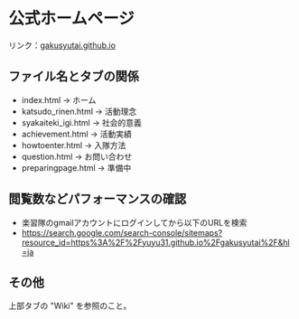 # 公式ホームページ
リンク：[gakusyutai.github.io](https://gakusyutai.github.io/)

## ファイル名とタブの関係

* index.html -> ホーム
* katsudo_rinen.html -> 活動理念
* syakaiteki_igi.html -> 社会的意義
* achievement.html -> 活動実績
* howtoenter.html -> 入隊方法
* question.html -> お問い合わせ
* preparingpage.html -> 準備中

## 閲覧数などパフォーマンスの確認

* 楽習隊のgmailアカウントにログインしてから以下のURLを検索
* <https://search.google.com/search-console/sitemaps?resource_id=https%3A%2F%2Fyuyu31.github.io%2Fgakusyutai%2F&hl=ja>

## その他

上部タブの "Wiki" を参照のこと。
